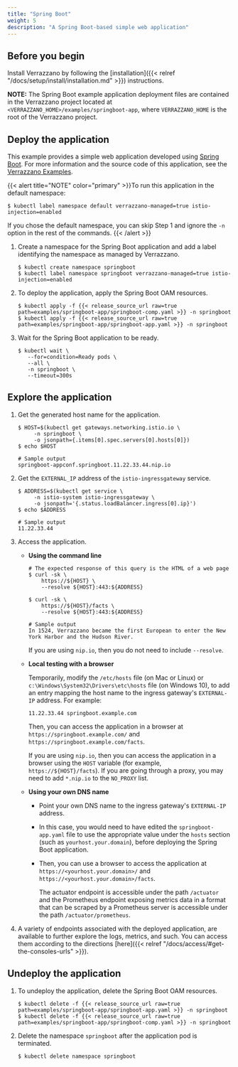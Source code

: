 ```yaml
---
title: "Spring Boot"
weight: 5
description: "A Spring Boot-based simple web application"
---
```


## Before you begin

Install Verrazzano by following the [installation]({{< relref "/docs/setup/install/installation.md" >}}) instructions.

**NOTE:** The Spring Boot example application deployment files are contained in the Verrazzano project located at `<VERRAZZANO_HOME>/examples/springboot-app`, where `VERRAZZANO_HOME` is the root of the Verrazzano project.


## Deploy the application

This example provides a simple web application developed using [Spring Boot](https://spring.io/guides/gs/spring-boot/). For more information and the source code of this application, see the [Verrazzano Examples](https://github.com/verrazzano/examples).

{{< alert title="NOTE" color="primary" >}}To run this application in the default namespace:
   ```
   $ kubectl label namespace default verrazzano-managed=true istio-injection=enabled
   ```
   If you chose the default namespace, you can skip Step 1 and ignore the `-n` option in the rest of the commands.
{{< /alert >}}

1. Create a namespace for the Spring Boot application and add a label identifying the namespace as managed by Verrazzano.
   ```
   $ kubectl create namespace springboot
   $ kubectl label namespace springboot verrazzano-managed=true istio-injection=enabled
   ```

1. To deploy the application, apply the Spring Boot OAM resources.
   ```
   $ kubectl apply -f {{< release_source_url raw=true path=examples/springboot-app/springboot-comp.yaml >}} -n springboot
   $ kubectl apply -f {{< release_source_url raw=true path=examples/springboot-app/springboot-app.yaml >}} -n springboot
   ```

1. Wait for the Spring Boot application to be ready.
   ```
   $ kubectl wait \
      --for=condition=Ready pods \
      --all \
      -n springboot \
      --timeout=300s
   ```

## Explore the application

1. Get the generated host name for the application.
   ```
   $ HOST=$(kubectl get gateways.networking.istio.io \
        -n springboot \
        -o jsonpath={.items[0].spec.servers[0].hosts[0]})
   $ echo $HOST

   # Sample output
   springboot-appconf.springboot.11.22.33.44.nip.io
   ```

1. Get the `EXTERNAL_IP` address of the `istio-ingressgateway` service.
   ```
   $ ADDRESS=$(kubectl get service \
        -n istio-system istio-ingressgateway \
        -o jsonpath='{.status.loadBalancer.ingress[0].ip}')
   $ echo $ADDRESS

   # Sample output
   11.22.33.44
   ```   

1. Access the application.

   * **Using the command line**
     ```
     # The expected response of this query is the HTML of a web page
     $ curl -sk \
         https://${HOST} \
         --resolve ${HOST}:443:${ADDRESS}

     $ curl -sk \
         https://${HOST}/facts \
         --resolve ${HOST}:443:${ADDRESS}

     # Sample output
     In 1524, Verrazzano became the first European to enter the New York Harbor and the Hudson River.
     ```
     If you are using `nip.io`, then you do not need to include `--resolve`.
   * **Local testing with a browser**

     Temporarily, modify the `/etc/hosts` file (on Mac or Linux)
     or `c:\Windows\System32\Drivers\etc\hosts` file (on Windows 10),
     to add an entry mapping the host name to the ingress gateway's `EXTERNAL-IP` address.
     For example:
     ```
     11.22.33.44 springboot.example.com
     ```
     Then, you can access the application in a browser at `https://springboot.example.com/` and `https://springboot.example.com/facts`.

     If you are using `nip.io`, then you can access the application in a browser using the `HOST` variable (for example, `https://${HOST}/facts`).  If you are going through a proxy, you may need to add `*.nip.io` to the `NO_PROXY` list.

   * **Using your own DNS name**
     * Point your own DNS name to the ingress gateway's `EXTERNAL-IP` address.
     * In this case, you would need to have edited the `springboot-app.yaml` file
       to use the appropriate value under the `hosts` section (such as `yourhost.your.domain`),
       before deploying the Spring Boot application.
     * Then, you can use a browser to access the application at `https://<yourhost.your.domain>/` and `https://<yourhost.your.domain>/facts`.

       The actuator endpoint is accessible under the path `/actuator` and the Prometheus endpoint exposing metrics data in a format that can be scraped by a Prometheus server is accessible under the path `/actuator/prometheus`.

1. A variety of endpoints associated with the deployed application, are available to further explore the logs, metrics, and such.
You can access them according to the directions [here]({{< relref "/docs/access/#get-the-consoles-urls" >}}).

## Undeploy the application   

1. To undeploy the application, delete the Spring Boot OAM resources.
   ```
   $ kubectl delete -f {{< release_source_url raw=true path=examples/springboot-app/springboot-app.yaml >}} -n springboot
   $ kubectl delete -f {{< release_source_url raw=true path=examples/springboot-app/springboot-comp.yaml >}} -n springboot
   ```

1. Delete the namespace `springboot` after the application pod is terminated.
   ```
   $ kubectl delete namespace springboot
   ```
